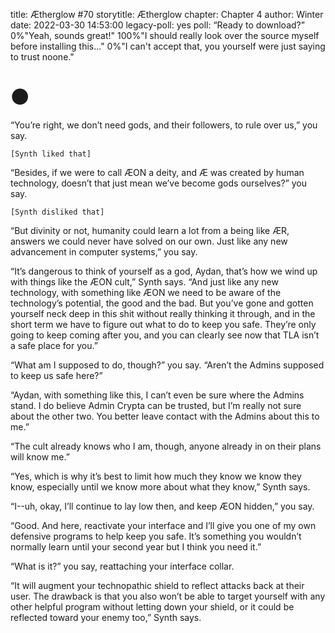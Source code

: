 title: Ætherglow #70
storytitle: Ætherglow 
chapter: Chapter 4
author: Winter
date: 2022-03-30 14:53:00
legacy-poll: yes
poll: “Ready to download?”
      0%"Yeah, sounds great!"
      100%"I should really look over the source myself before installing this..."
      0%"I can't accept that, you yourself were just saying to trust noone."

🌑
=

“You’re right, we don’t need gods, and their followers, to rule over us,” you say.

`[Synth liked that]`

“Besides, if we were to call ÆON a deity, and Æ was created by human technology, doesn’t that just mean we’ve become gods ourselves?” you say.

`[Synth disliked that]`

“But divinity or not, humanity could learn a lot from a being like ÆR, answers we could never have solved on our own. Just like any new advancement in computer systems,” you say.

“It’s dangerous to think of yourself as a god, Aydan, that’s how we wind up with things like the ÆON cult,” Synth says. “And just like any new technology, with something like ÆON we need to be aware of the technology’s potential, the good and the bad. But you’ve gone and gotten yourself neck deep in this shit without really thinking it through, and in the short term we have to figure out what to do to keep you safe. They’re only going to keep coming after you, and you can clearly see now that TLA isn’t a safe place for you.”

“What am I supposed to do, though?” you say. “Aren’t the Admins supposed to keep us safe here?”

“Aydan, with something like this, I can’t even be sure where the Admins stand. I do believe Admin Crypta can be trusted, but I’m really not sure about the other two. You better leave contact with the Admins about this to me.”

“The cult already knows who I am, though, anyone already in on their plans will know me.”

“Yes, which is why it’s best to limit how much they know we know they know, especially until we know more about what they know,” Synth says.

“I--uh, okay, I’ll continue to lay low then, and keep ÆON hidden,” you say.

“Good. And here, reactivate your interface and I’ll give you one of my own defensive programs to help keep you safe. It’s something you wouldn’t normally learn until your second year but I think you need it.”

“What is it?” you say, reattaching your interface collar.

“It will augment your technopathic shield to reflect attacks back at their user. The drawback is that you also won’t be able to target yourself with any other helpful program without letting down your shield, or it could be reflected toward your enemy too,” Synth says.


